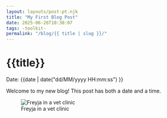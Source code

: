 ```yaml
---
layout: layouts/post-pt.njk
title: "My First Blog Post"
date: 2025-06-26T10:30:07
tags: -toolkit-
permalink: "/blog/{{ title | slug }}/"
---
```


# {{title}}
Date: {{date | date("dd/MM/yyyy HH:mm:ss") }}

Welcome to my new blog! This post has both a date and a time.

<figure>
  <img src="../../images/freyja-clinic.png" alt="Freyja in a vet clinic">
  <figcaption>
    Freyja in a vet clinic
  </figcaption>
</figure>